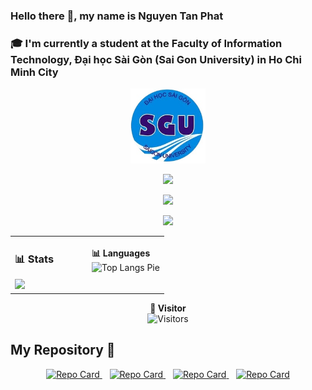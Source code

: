 
<h3>Hello there 👋, my name is Nguyen Tan Phat </h3> 
<h3>🎓 I'm currently a student at the Faculty of Information Technology, Đại học Sài Gòn (Sai Gon University) in Ho Chi Minh City</h3>

<p align="center">
  <img src="https://raw.githubusercontent.com/phatnguyen3003/phatnguyen3003/main/logo_sgu.png" alt="SGU Logo" width="120">
</p>

<p align="center">
  <img src="https://img.shields.io/badge/Made%20With-html-blue?logo=html5&style=for-the-badge">
</p>
<p align="center">
  <img src="https://stats.dooboo.io/api/github-stats?login=phatnguyen3003">
</p>
<p align="center">
  <img src="https://stats.dooboo.io/api/github-trophies?login=phatnguyen3003">
</p>

<table>
  <tr>
    <td width="50%">
      <h3>📊 Stats</h3>
      <img src="https://github-readme-stats.vercel.app/api?username=phatnguyen3003&show_icons=true&theme=merko">
    </td>
    <td width="50%">
      <b>📊 Languages</b><br>
        <img src="https://github-readme-stats.vercel.app/api/top-langs/?username=phatnguyen3003&layout=compact" alt="Top Langs Pie" width="400">
    </p>
    </td>
  </tr>
</table>
<p align="center" width="100">
  <b>👀 Visitor</b><br>
  <img src="https://visitor-badge.laobi.icu/badge?page_id=phatnguyen3003.phatnguyen3003" alt="Visitors" width="100">
</p>
<h2> My Repository 📂 </h2>
  <p align="center">
    <a href="https://github.com/phatnguyen3003/sgu25_ltdt">
    <img src="https://github-readme-stats.vercel.app/api/pin/?username=phatnguyen3003&repo=sgu25_ltdt&theme=dracula" alt="Repo Card" width="400"> 
  </a>
    &nbsp;&nbsp;
    <a href="https://github.com/phatnguyen3003/Operating-Systems">
  <img src="https://github-readme-stats.vercel.app/api/pin/?username=phatnguyen3003&repo=Operating-Systems&theme=dracula" alt="Repo Card" width="400">
</a>
   &nbsp;&nbsp;
    <a href="https://github.com/phatnguyen3003/web1">
  <img src="https://github-readme-stats.vercel.app/api/pin/?username=phatnguyen3003&repo=web1&theme=dracula" alt="Repo Card" width="400">
</a>
</a>
   &nbsp;&nbsp;
    <a href="https://github.com/phatnguyen3003/web1">
  <img src="https://github-readme-stats.vercel.app/api/pin/?username=phatnguyen3003&repo=Calendar_manager_Project&theme=dracula" alt="Repo Card" width="400">
</a>





